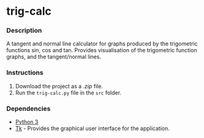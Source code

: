 # trig-calc

### Description
A tangent and normal line calculator for graphs produced by the trigometric functions sin, cos and tan.
Provides visualisation of the trigometric function graphs, and the tangent/normal lines.

### Instructions
1. Download the project as a _.zip_ file.
2. Run the `trig-calc.py` file in the `src` folder.

### Dependencies

- [Python 3](https://www.python.org/download/releases/3.0/)
- [Tk](https://tkdocs.com/tutorial/install.html) - Provides the graphical user interface for the application.